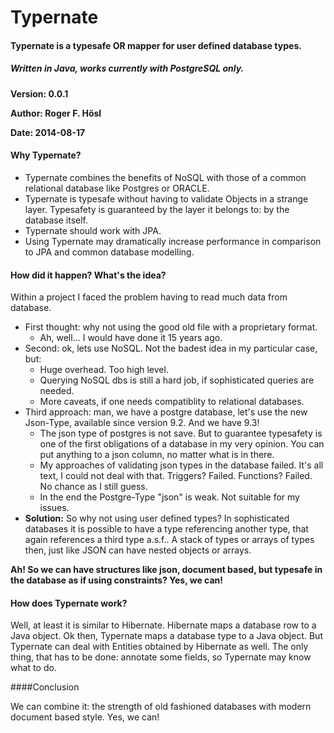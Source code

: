 # Typernate #

#### Typernate is a typesafe OR mapper for user defined database types. 

##### Written in Java, works currently with PostgreSQL only.

**Version: 0.0.1**

**Author: Roger F. Hösl**

**Date: 2014-08-17**

#### Why Typernate?
+ Typernate combines the benefits of NoSQL with those of a common relational database like Postgres or ORACLE.
+ Typernate is typesafe without having to validate Objects in a strange layer. Typesafety is guaranteed by the layer it belongs to: by the database itself.
+ Typernate should work with JPA.
+ Using Typernate may dramatically increase performance in comparison to JPA and common database modelling.

#### How did it happen? What's the idea?

Within a project I faced the problem having to read much data from database. 

+ First thought: why not using the good old file with a proprietary format. 
    + Ah, well... I would have done it 15 years ago.
+ Second: ok, lets use NoSQL. Not the badest idea in my particular case, but:  
    + Huge overhead. Too high level.
    + Querying NoSQL dbs is still a hard job, if sophisticated queries are needed.
    + More caveats, if one needs compatiblity to relational databases.
+ Third approach: man, we have a postgre database, let's use the new Json-Type, available since version 9.2. And we have 9.3!
    + The json type of postgres is not save. But to guarantee typesafety is one of the first obligations of a database in my very opinion. You can put anything to a json column, no matter what is in there.
    + My approaches of validating json types in the database failed. It's all text, I could not deal with that. Triggers? Failed. Functions? Failed. No chance as I still guess.
    + In the end the Postgre-Type "json" is weak. Not suitable for my issues.
+ **Solution:**  So why not using user defined types? In sophisticated databases it is possible to have a type referencing another type, that again references a third type a.s.f.. A stack of types or arrays of types then, just like JSON can have nested objects or arrays.

**Ah! So we can have structures like json, document based, but typesafe in the database as if using constraints? Yes, we can!** 


 
#### How does Typernate work?

Well, at least it is similar to Hibernate. Hibernate maps a database row to a Java object. Ok then, Typernate maps a database type to a Java object. But Typernate can deal with Entities obtained by Hibernate as well. The only thing, that has to be done: annotate some fields, so Typernate may know what to do.


####Conclusion

We can combine it: the strength of old fashioned databases with modern document based style. Yes, we can!


